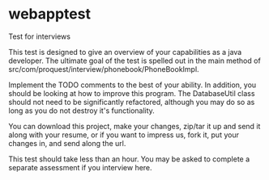webapptest
==========

Test for interviews

This test is designed to give an overview of your capabilities as a java developer.  The ultimate goal of the test is spelled out in the main method of src/com/proquest/interview/phonebook/PhoneBookImpl.

Implement the TODO comments to the best of your ability.  In addition, you should be looking at how to improve this program.  The DatabaseUtil class should not need to be significantly refactored, although you may do so as long as you do not destroy it's functionality.

You can download this project, make your changes, zip/tar it up and send it along with your resume, or if you want to impress us, fork it, put your changes in, and send along the url.

This test should take less than an hour.  You may be asked to complete a separate assessment if you interview here.
